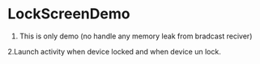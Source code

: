 # LockScreenDemo

1. This is only demo (no handle any memory leak from bradcast reciver)

2.Launch activity when device locked and when device un lock.
